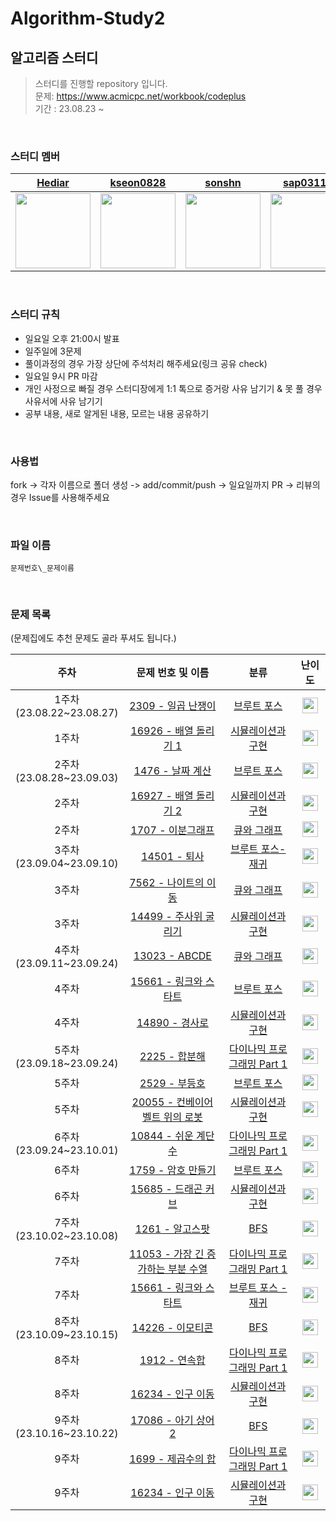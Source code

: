# Algorithm-Study2

## 알고리즘 스터디

> 스터디를 진행할 repository 입니다.<br/>문제: https://www.acmicpc.net/workbook/codeplus<br/> 기간 : 23.08.23 ~

<br />

### 스터디 멤버

<div align="center">
  
| [Hediar](https://github.com/Hediar) | [kseon0828](https://github.com/kseon0828) | [sonshn](https://github.com/sonshn) | [sap03110](https://github.com/sap03110) | [judygreedy](https://github.com/judygreedy) | [uiseongsang](https://github.com/uiseongsang) |
| :-----: | :-----: | :-----: | :-----: | :-----: | :-----: |
| <img src='https://github.com/Hediar.png' width=120> | <img src='https://github.com/kseon0828.png' width=120> | <img src='https://github.com/sonshn.png' width=120> | <img src='https://github.com/sap03110.png' width=120> | <img src='https://github.com/judygreedy.png' width=120> | <img src='https://github.com/uiseongsang.png' width=120> |

</div>

<br />

### 스터디 규칙

- 일요일 오후 21:00시 발표
- 일주일에 3문제
- 풀이과정의 경우 가장 상단에 주석처리 해주세요(링크 공유 check)
- 일요일 9시 PR 마감
- 개인 사정으로 빠질 경우 스터디장에게 1:1 톡으로 증거랑 사유 남기기 & 못 풀 경우 사유서에 사유 남기기
- 공부 내용, 새로 알게된 내용, 모르는 내용 공유하기

<br />

### 사용법

fork -> 각자 이름으로 폴더 생성 -> add/commit/push -> 일요일까지 PR -> 리뷰의 경우 Issue를 사용해주세요

<br />

### 파일 이름

`문제번호\_문제이름`

<br />

### 문제 목록

(문제집에도 추천 문제도 골라 푸셔도 됩니다.)

|                           주차                            |                              문제 번호 및 이름                              |                                        분류                                        |                                       난이도                                       |
| :-------------------------------------------------------: | :-------------------------------------------------------------------------: | :--------------------------------------------------------------------------------: | :--------------------------------------------------------------------------------: |
| 1주차<br />(23.08.22~23.08.27) |         [2309 - 일곱 난쟁이](https://www.acmicpc.net/problem/2309)          |        [브루트 포스](https://www.acmicpc.net/workbook/view/9371)         | <img height="25px" width="25px" src="https://static.solved.ac/tier_small/5.svg"/>  |
|          1주차<br />           |       [16926 - 배열 돌리기 1](https://www.acmicpc.net/problem/16926)        |     [시뮬레이션과 구현](https://www.acmicpc.net/workbook/view/9380)      | <img height="25px" width="25px" src="https://static.solved.ac/tier_small/10.svg"/> |
| 2주차<br />(23.08.28~23.09.03) |          [1476 - 날짜 계산](https://www.acmicpc.net/problem/1476)           |        [브루트 포스](https://www.acmicpc.net/workbook/view/9371)         | <img height="25px" width="25px" src="https://static.solved.ac/tier_small/6.svg"/>  |
|          2주차<br />           |       [16927 - 배열 돌리기 2](https://www.acmicpc.net/problem/16927)        |     [시뮬레이션과 구현](https://www.acmicpc.net/workbook/view/9380)      | <img height="25px" width="25px" src="https://static.solved.ac/tier_small/11.svg"/> |
|          2주차<br />           |          [1707 - 이분그래프](https://www.acmicpc.net/problem/1707)          |        [큐와 그래프](https://www.acmicpc.net/workbook/view/9378)         | <img height="25px" width="25px" src="https://static.solved.ac/tier_small/12.svg"/> |
| 3주차<br />(23.09.04~23.09.10) |            [14501 - 퇴사](https://www.acmicpc.net/problem/14501)            |      [브루트 포스-재귀](https://www.acmicpc.net/workbook/view/9373)      | <img height="25px" width="25px" src="https://static.solved.ac/tier_small/8.svg"/>  |
|          3주차<br />           |        [7562 - 나이트의 이동](https://www.acmicpc.net/problem/7562)         |        [큐와 그래프](https://www.acmicpc.net/workbook/view/9378)         | <img height="25px" width="25px" src="https://static.solved.ac/tier_small/10.svg"/> |
|          3주차<br />           |       [14499 - 주사위 굴리기](https://www.acmicpc.net/problem/14499)        |     [시뮬레이션과 구현](https://www.acmicpc.net/workbook/view/9380)      | <img height="25px" width="25px" src="https://static.solved.ac/tier_small/12.svg"/> |
| 4주차<br />(23.09.11~23.09.24) |           [13023 - ABCDE](https://www.acmicpc.net/problem/13023)            |        [큐와 그래프](https://www.acmicpc.net/workbook/view/9378)         | <img height="25px" width="25px" src="https://static.solved.ac/tier_small/11.svg"/> |
|          4주차<br />           |       [15661 - 링크와 스타트](https://www.acmicpc.net/problem/15661)        |        [브루트 포스](https://www.acmicpc.net/workbook/view/9373)         | <img height="25px" width="25px" src="https://static.solved.ac/tier_small/10.svg"/> |
|          4주차<br />           |           [14890 - 경사로](https://www.acmicpc.net/problem/14890)           |     [시뮬레이션과 구현](https://www.acmicpc.net/workbook/view/9380)      | <img height="25px" width="25px" src="https://static.solved.ac/tier_small/13.svg"/> |
| 5주차<br />(23.09.18~23.09.24) |            [2225 - 합분해](https://www.acmicpc.net/problem/2225)            | [다이나믹 프로그래밍 Part 1](https://www.acmicpc.net/workbook/view/9376) | <img height="25px" width="25px" src="https://static.solved.ac/tier_small/11.svg"/> |
|          5주차<br />           |            [2529 - 부등호](https://www.acmicpc.net/problem/2529)            |        [브루트 포스](https://www.acmicpc.net/workbook/view/9373)         | <img height="25px" width="25px" src="https://static.solved.ac/tier_small/10.svg"/> |
|          5주차<br />           |  [20055 - 컨베이어 벨트 위의 로봇](https://www.acmicpc.net/problem/20055)   |     [시뮬레이션과 구현](https://www.acmicpc.net/workbook/view/9380)      | <img height="25px" width="25px" src="https://static.solved.ac/tier_small/11.svg"/> |
| 6주차<br />(23.09.24~23.10.01) |        [10844 - 쉬운 계단 수](https://www.acmicpc.net/problem/10844)        | [다이나믹 프로그래밍 Part 1](https://www.acmicpc.net/workbook/view/9376) | <img height="25px" width="25px" src="https://static.solved.ac/tier_small/10.svg"/> |
|          6주차<br />           |         [1759 - 암호 만들기](https://www.acmicpc.net/problem/1759)          |        [브루트 포스](https://www.acmicpc.net/workbook/view/9373)         | <img height="25px" width="25px" src="https://static.solved.ac/tier_small/11.svg"/> |
|          6주차<br />           |        [15685 - 드래곤 커브](https://www.acmicpc.net/problem/15685)         |     [시뮬레이션과 구현](https://www.acmicpc.net/workbook/view/9380)      | <img height="25px" width="25px" src="https://static.solved.ac/tier_small/13.svg"/> |
| 7주차<br />(23.10.02~23.10.08) |           [1261 - 알고스팟](https://www.acmicpc.net/problem/1261)           |            [BFS](https://www.acmicpc.net/workbook/view/9379)             | <img height="25px" width="25px" src="https://static.solved.ac/tier_small/12.svg"/> |
|          7주차<br />           | [11053 - 가장 긴 증가하는 부분 수열](https://www.acmicpc.net/problem/11053) | [다이나믹 프로그래밍 Part 1](https://www.acmicpc.net/workbook/view/9376) | <img height="25px" width="25px" src="https://static.solved.ac/tier_small/9.svg"/>  |
|          7주차<br />           |       [15661 - 링크와 스타트](https://www.acmicpc.net/problem/15661)        |     [브루트 포스 - 재귀](https://www.acmicpc.net/workbook/view/9373)     | <img height="25px" width="25px" src="https://static.solved.ac/tier_small/10.svg"/> |
| 8주차<br />(23.10.09~23.10.15) |          [14226 - 이모티콘](https://www.acmicpc.net/problem/14226)          |            [BFS](https://www.acmicpc.net/workbook/view/9379)             | <img height="25px" width="25px" src="https://static.solved.ac/tier_small/12.svg"/> |
|          8주차<br />           |            [1912 - 연속합](https://www.acmicpc.net/problem/1912)            | [다이나믹 프로그래밍 Part 1](https://www.acmicpc.net/workbook/view/9376) | <img height="25px" width="25px" src="https://static.solved.ac/tier_small/9.svg"/>  |
|          8주차<br />           |         [16234 - 인구 이동](https://www.acmicpc.net/problem/16234)          |     [시뮬레이션과 구현](https://www.acmicpc.net/workbook/view/9389)      | <img height="25px" width="25px" src="https://static.solved.ac/tier_small/12.svg"/> |
| 9주차<br />(23.10.16~23.10.22) |        [17086 - 아기 상어 2](https://www.acmicpc.net/problem/17086)         |            [BFS](https://www.acmicpc.net/workbook/view/9387)             | <img height="25px" width="25px" src="https://static.solved.ac/tier_small/9.svg"/>  |
|          9주차<br />           |         [1699 - 제곱수의 합](https://www.acmicpc.net/problem/1699)          | [다이나믹 프로그래밍 Part 1](https://www.acmicpc.net/workbook/view/9376) | <img height="25px" width="25px" src="https://static.solved.ac/tier_small/9.svg"/>  |
|          9주차<br />           |         [16234 - 인구 이동](https://www.acmicpc.net/problem/16234)          |     [시뮬레이션과 구현](https://www.acmicpc.net/workbook/view/9389)      | <img height="25px" width="25px" src="https://static.solved.ac/tier_small/12.svg"/> |
